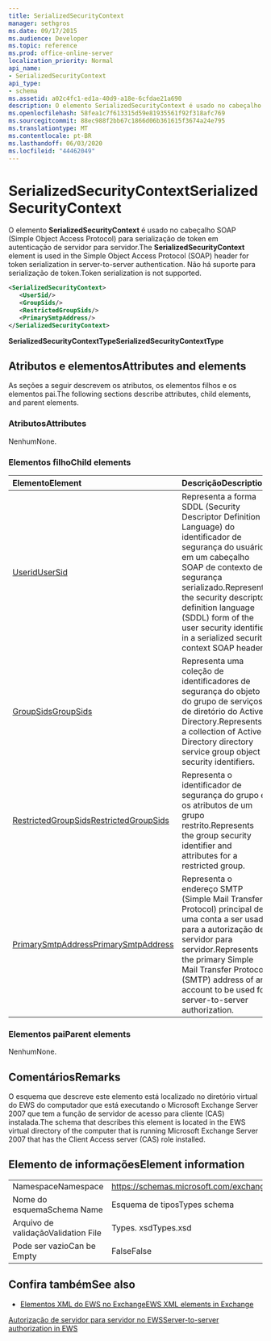 ```yaml
---
title: SerializedSecurityContext
manager: sethgros
ms.date: 09/17/2015
ms.audience: Developer
ms.topic: reference
ms.prod: office-online-server
localization_priority: Normal
api_name:
- SerializedSecurityContext
api_type:
- schema
ms.assetid: a02c4fc1-ed1a-40d9-a18e-6cfdae21a690
description: O elemento SerializedSecurityContext é usado no cabeçalho SOAP (Simple Object Access Protocol) para serialização de token em autenticação de servidor para servidor. Não há suporte para serialização de token.
ms.openlocfilehash: 58fea1c7f613315d59e81935561f92f318afc769
ms.sourcegitcommit: 88ec988f2bb67c1866d06b361615f3674a24e795
ms.translationtype: MT
ms.contentlocale: pt-BR
ms.lasthandoff: 06/03/2020
ms.locfileid: "44462049"
---
```

# <a name="serializedsecuritycontext"></a><span data-ttu-id="1d112-104">SerializedSecurityContext</span><span class="sxs-lookup"><span data-stu-id="1d112-104">SerializedSecurityContext</span></span>

<span data-ttu-id="1d112-105">O elemento **SerializedSecurityContext** é usado no cabeçalho SOAP (Simple Object Access Protocol) para serialização de token em autenticação de servidor para servidor.</span><span class="sxs-lookup"><span data-stu-id="1d112-105">The **SerializedSecurityContext** element is used in the Simple Object Access Protocol (SOAP) header for token serialization in server-to-server authentication.</span></span> <span data-ttu-id="1d112-106">Não há suporte para serialização de token.</span><span class="sxs-lookup"><span data-stu-id="1d112-106">Token serialization is not supported.</span></span> 
  
```xml
<SerializedSecurityContext>
   <UserSid/>
   <GroupSids/>
   <RestrictedGroupSids/>
   <PrimarySmtpAddress/>
</SerializedSecurityContext>
```

 <span data-ttu-id="1d112-107">**SerializedSecurityContextType**</span><span class="sxs-lookup"><span data-stu-id="1d112-107">**SerializedSecurityContextType**</span></span>
## <a name="attributes-and-elements"></a><span data-ttu-id="1d112-108">Atributos e elementos</span><span class="sxs-lookup"><span data-stu-id="1d112-108">Attributes and elements</span></span>

<span data-ttu-id="1d112-109">As seções a seguir descrevem os atributos, os elementos filhos e os elementos pai.</span><span class="sxs-lookup"><span data-stu-id="1d112-109">The following sections describe attributes, child elements, and parent elements.</span></span>
  
### <a name="attributes"></a><span data-ttu-id="1d112-110">Atributos</span><span class="sxs-lookup"><span data-stu-id="1d112-110">Attributes</span></span>

<span data-ttu-id="1d112-111">Nenhum</span><span class="sxs-lookup"><span data-stu-id="1d112-111">None.</span></span>
  
### <a name="child-elements"></a><span data-ttu-id="1d112-112">Elementos filho</span><span class="sxs-lookup"><span data-stu-id="1d112-112">Child elements</span></span>

|<span data-ttu-id="1d112-113">**Elemento**</span><span class="sxs-lookup"><span data-stu-id="1d112-113">**Element**</span></span>|<span data-ttu-id="1d112-114">**Descrição**</span><span class="sxs-lookup"><span data-stu-id="1d112-114">**Description**</span></span>|
|:-----|:-----|
|[<span data-ttu-id="1d112-115">Userid</span><span class="sxs-lookup"><span data-stu-id="1d112-115">UserSid</span></span>](usersid.md) <br/> |<span data-ttu-id="1d112-116">Representa a forma SDDL (Security Descriptor Definition Language) do identificador de segurança do usuário em um cabeçalho SOAP de contexto de segurança serializado.</span><span class="sxs-lookup"><span data-stu-id="1d112-116">Represents the security descriptor definition language (SDDL) form of the user security identifier in a serialized security context SOAP header.</span></span>  <br/> |
|[<span data-ttu-id="1d112-117">GroupSids</span><span class="sxs-lookup"><span data-stu-id="1d112-117">GroupSids</span></span>](groupsids.md) <br/> |<span data-ttu-id="1d112-118">Representa uma coleção de identificadores de segurança do objeto do grupo de serviços de diretório do Active Directory.</span><span class="sxs-lookup"><span data-stu-id="1d112-118">Represents a collection of Active Directory directory service group object security identifiers.</span></span>  <br/> |
|[<span data-ttu-id="1d112-119">RestrictedGroupSids</span><span class="sxs-lookup"><span data-stu-id="1d112-119">RestrictedGroupSids</span></span>](restrictedgroupsids.md) <br/> |<span data-ttu-id="1d112-120">Representa o identificador de segurança do grupo e os atributos de um grupo restrito.</span><span class="sxs-lookup"><span data-stu-id="1d112-120">Represents the group security identifier and attributes for a restricted group.</span></span>  <br/> |
|[<span data-ttu-id="1d112-121">PrimarySmtpAddress</span><span class="sxs-lookup"><span data-stu-id="1d112-121">PrimarySmtpAddress</span></span>](primarysmtpaddress.md) <br/> |<span data-ttu-id="1d112-122">Representa o endereço SMTP (Simple Mail Transfer Protocol) principal de uma conta a ser usada para a autorização de servidor para servidor.</span><span class="sxs-lookup"><span data-stu-id="1d112-122">Represents the primary Simple Mail Transfer Protocol (SMTP) address of an account to be used for server-to-server authorization.</span></span>  <br/> |
   
### <a name="parent-elements"></a><span data-ttu-id="1d112-123">Elementos pai</span><span class="sxs-lookup"><span data-stu-id="1d112-123">Parent elements</span></span>

<span data-ttu-id="1d112-124">Nenhum</span><span class="sxs-lookup"><span data-stu-id="1d112-124">None.</span></span>
  
## <a name="remarks"></a><span data-ttu-id="1d112-125">Comentários</span><span class="sxs-lookup"><span data-stu-id="1d112-125">Remarks</span></span>

<span data-ttu-id="1d112-126">O esquema que descreve este elemento está localizado no diretório virtual do EWS do computador que está executando o Microsoft Exchange Server 2007 que tem a função de servidor de acesso para cliente (CAS) instalada.</span><span class="sxs-lookup"><span data-stu-id="1d112-126">The schema that describes this element is located in the EWS virtual directory of the computer that is running Microsoft Exchange Server 2007 that has the Client Access server (CAS) role installed.</span></span>
  
## <a name="element-information"></a><span data-ttu-id="1d112-127">Elemento de informações</span><span class="sxs-lookup"><span data-stu-id="1d112-127">Element information</span></span>

|||
|:-----|:-----|
|<span data-ttu-id="1d112-128">Namespace</span><span class="sxs-lookup"><span data-stu-id="1d112-128">Namespace</span></span>  <br/> |https://schemas.microsoft.com/exchange/services/2006/types  <br/> |
|<span data-ttu-id="1d112-129">Nome do esquema</span><span class="sxs-lookup"><span data-stu-id="1d112-129">Schema Name</span></span>  <br/> |<span data-ttu-id="1d112-130">Esquema de tipos</span><span class="sxs-lookup"><span data-stu-id="1d112-130">Types schema</span></span>  <br/> |
|<span data-ttu-id="1d112-131">Arquivo de validação</span><span class="sxs-lookup"><span data-stu-id="1d112-131">Validation File</span></span>  <br/> |<span data-ttu-id="1d112-132">Types. xsd</span><span class="sxs-lookup"><span data-stu-id="1d112-132">Types.xsd</span></span>  <br/> |
|<span data-ttu-id="1d112-133">Pode ser vazio</span><span class="sxs-lookup"><span data-stu-id="1d112-133">Can be Empty</span></span>  <br/> |<span data-ttu-id="1d112-134">False</span><span class="sxs-lookup"><span data-stu-id="1d112-134">False</span></span>  <br/> |
   
## <a name="see-also"></a><span data-ttu-id="1d112-135">Confira também</span><span class="sxs-lookup"><span data-stu-id="1d112-135">See also</span></span>



- [<span data-ttu-id="1d112-136">Elementos XML do EWS no Exchange</span><span class="sxs-lookup"><span data-stu-id="1d112-136">EWS XML elements in Exchange</span></span>](ews-xml-elements-in-exchange.md)


[<span data-ttu-id="1d112-137">Autorização de servidor para servidor no EWS</span><span class="sxs-lookup"><span data-stu-id="1d112-137">Server-to-server authorization in EWS</span></span>](https://msdn.microsoft.com/library/f1610a20-672d-448b-8c00-5b0fbcaf31cb%28Office.15%29.aspx)


